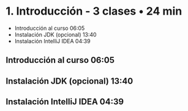 # 1. Introducción - 3 clases • 24 min

* Introducción al curso 06:05
* Instalación JDK (opcional) 13:40
* Instalación IntelliJ IDEA 04:39

## Introducción al curso 06:05
## Instalación JDK (opcional) 13:40
## Instalación IntelliJ IDEA 04:39
